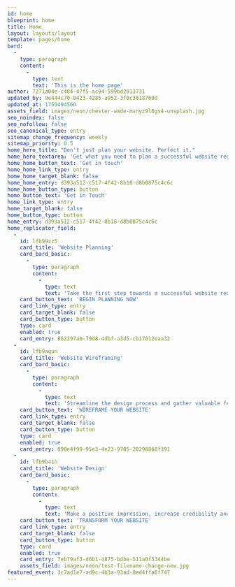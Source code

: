 ```yaml
---
id: home
blueprint: home
title: Home
layout: layouts/layout
template: pages/home
bard:
  -
    type: paragraph
    content:
      -
        type: text
        text: 'This is the home page'
author: 7271a04e-c484-47f5-ac94-599bd2913731
updated_by: 9e444c70-8423-4285-a952-3f0c36187b9d
updated_at: 1759494560
assets_field: images/neon/chester-wade-msnyz9l6gs4-unsplash.jpg
seo_noindex: false
seo_nofollow: false
seo_canonical_type: entry
sitemap_change_frequency: weekly
sitemap_priority: 0.5
home_hero_title: "Don't just plan your website. Perfect it."
home_hero_textarea: 'Get what you need to plan a successful website redesign and get buy-in from key decision makers and stakeholders.'
home_home_button_text: 'Get in touch'
home_home_link_type: entry
home_home_target_blank: false
home_home_entry: d393a512-c517-4f42-8b18-d8b0875c4c6c
home_home_button_type: button
home_button_text: 'Get in Touch'
home_link_type: entry
home_target_blank: false
home_button_type: button
home_entry: d393a512-c517-4f42-8b18-d8b0875c4c6c
home_replicator_field:
  -
    id: lfb99zz5
    card_title: 'Website Planning'
    card_bard_basic:
      -
        type: paragraph
        content:
          -
            type: text
            text: 'Take the first step towards a successful website redesign with our expert planning service.'
    card_button_text: 'BEGIN PLANNING NOW'
    card_link_type: entry
    card_target_blank: false
    card_button_type: button
    type: card
    enabled: true
    card_entry: 862297a0-79d8-4dbf-a3d5-cb17012eaa32
  -
    id: lfb9aqun
    card_title: 'Website Wireframing'
    card_bard_basic:
      -
        type: paragraph
        content:
          -
            type: text
            text: 'Streamline the design process and gather valuable feedback early with interactive wireframes.'
    card_button_text: 'WIREFRAME YOUR WEBSITE'
    card_link_type: entry
    card_target_blank: false
    card_button_type: button
    type: card
    enabled: true
    card_entry: 090e4f99-95e3-4e23-9705-20298868f391
  -
    id: lfb9b41n
    card_title: 'Website Design'
    card_bard_basic:
      -
        type: paragraph
        content:
          -
            type: text
            text: 'Make a positive impression, increase credibility and build trust with professional web design.'
    card_button_text: 'TRANSFORM YOUR WEBSITE'
    card_link_type: entry
    card_target_blank: false
    card_button_type: button
    type: card
    enabled: true
    card_entry: 7eb79af3-d6b1-4875-bdbe-511a0f5344be
    assets_field: images/neon/test-filename-change-new.jpg
featured_event: 3c7ad1e7-ad9c-4b3a-93ad-8ed4ffa6f747
---
```

